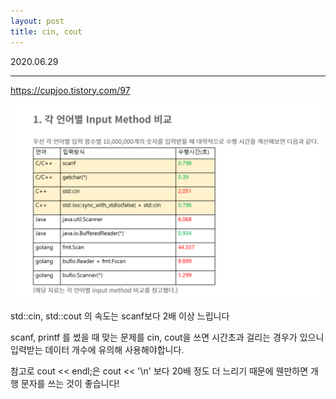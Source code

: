 ```yaml
---
layout: post
title: cin, cout
---
```


2020.06.29
____________


<https://cupjoo.tistory.com/97>

![image](img/inputTime.png)

std::cin, std::cout 의 속도는 scanf보다 2배 이상 느립니다  

scanf, printf 를 썼을 때 맞는 문제를 cin, cout을 쓰면 시간초과 걸리는 경우가 있으니 입력받는 데이터 개수에 유의해 사용해야합니다.  

참고로 cout << endl;은 cout << '\n' 보다 20배 정도 더 느리기 때문에 웬만하면 개행 문자를 쓰는 것이 좋습니다!